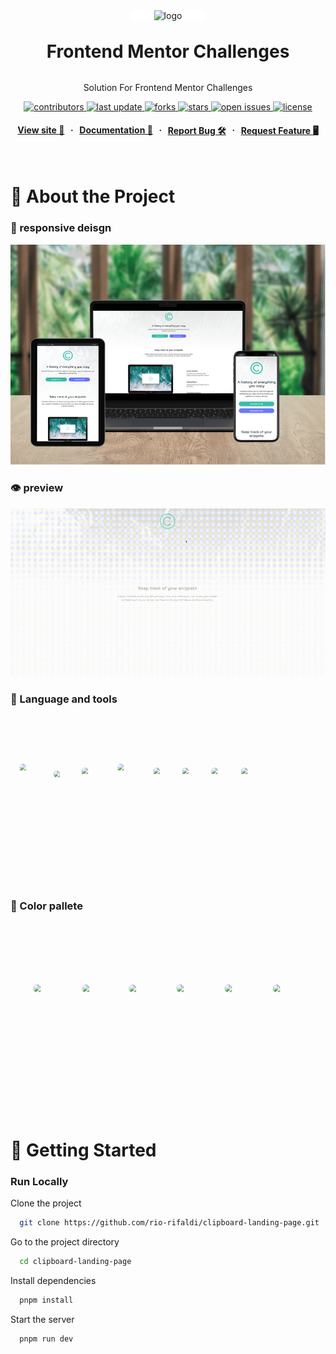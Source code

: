 <div align="center">

  <img src="https://cdnlogo.com/logos/f/56/frontendmentor.svg" alt="logo" width="200" height="auto" style="background-color : white; padding : 0 2.5rem; border-radius: 1rem " />
  <h1 style="margin: 2rem 0 ">Frontend Mentor Challenges</h1>
  
  <p >
    Solution For Frontend Mentor Challenges
  </p>
  
  
<!-- Badges -->
<p >
  <a href="https://github.com/rio-rifaldi/clipboard-landing-page/graphs/contributors">
    <img src="https://img.shields.io/github/contributors/rio-rifaldi/clipboard-landing-page" alt="contributors" />
  </a>
  <a href="">
    <img src="https://img.shields.io/github/last-commit/rio-rifaldi/clipboard-landing-page" alt="last update" />
  </a>
  <a href="https://github.com/rio-rifaldi/clipboard-landing-page/network/members">
    <img src="https://img.shields.io/github/forks/rio-rifaldi/clipboard-landing-page" alt="forks" />
  </a>
  <a href="https://github.com/rio-rifaldi/clipboard-landing-page/stargazers">
    <img src="https://img.shields.io/github/stars/rio-rifaldi/clipboard-landing-page" alt="stars" />
  </a>
  <a href="https://github.com/rio-rifaldi/clipboard-landing-page/issues/">
    <img src="https://img.shields.io/github/issues/rio-rifaldi/clipboard-landing-page" alt="open issues" />
  </a>
  <a href="https://github.com/rio-rifaldi/clipboard-landing-page/blob/master/LICENSE">
    <img src="https://img.shields.io/github/license/rio-rifaldi/clipboard-landing-page.svg" alt="license" />
  </a>
</p>
   
<h4 style="display: flex; justify-content: center; gap:.6rem">
    <a href="https://rio-clipboard-landing-page.netlify.app">View site 🚀</a>
  <span> · </span>
    <a href="https://github.com/rio-rifaldi/clipboard-landing-page">Documentation 📕</a>
  <span> · </span>
    <a href="https://github.com/rio-rifaldi/clipboard-landing-page/issues/">Report Bug 🛠️</a>
  <span> · </span>
    <a href="https://github.com/rio-rifaldi/clipboard-landing-page/issues/">Request Feature 🖥️</a>
</h4>
</div>

<br />

<!-- About the Project -->
# 📌 About the Project


<!-- Screenshots -->
### 📸 responsive deisgn

<div align="center"> 
  <img src="./images/showcase/responsive-design.png" alt="screenshot" />
</div>

<!-- motion -->

### 👁️ preview
<div align="center"> 
  <img src="./images/showcase/preview.gif" alt="preview" width="900" height="auto"  />
</div>

<!-- language and tools -->
### 🧰 Language and tools
<br>
 
<svg fill="none" viewBox="0 0 800 400" width="800" height="400" xmlns="http://www.w3.org/2000/svg">
   <foreignObject width="80%" height="100%">
    <div xmlns="http://www.w3.org/1999/xhtml">
      <style>
        .container {
          display: flex;
          flex-wrap: wrap;
          width: 100%;
          height: 300px;
          background-color: transparent;
          color: white;
          place-items:center;
          place-content:center;
          gap:2rem;
        }
        #wrapper{
          display: grid;
          gap:.6rem;
          place-content: center;
          place-items: center;
        }
      </style>
      <div class="container">
            <div id="wrapper">
                 <img width="40px" src="https://cdn.jsdelivr.net/gh/devicons/devicon@latest/icons/javascript/javascript-original.svg" style="border-radius: .5rem;" alt="javascript"/>
              <p style="text-transform:capitalize">Javascript</p>
            </div>
            <div id="wrapper">
                <img width="40px" src="https://cdn.jsdelivr.net/gh/devicons/devicon@latest/icons/css3/css3-original.svg" style="border-radius: .5rem;" alt="css"/>
                <p style="text-transform:capitalize">css</p>
          </div>
            <div id="wrapper">
                <img width="40px" src="https://cdn.jsdelivr.net/gh/devicons/devicon@latest/icons/html5/html5-original.svg" style="border-radius: .5rem;" alt="html"/>
                <p style="text-transform:capitalize">html</p>
          </div>
            <div id="wrapper">
                <img width="40px" src="https://cdn.jsdelivr.net/gh/devicons/devicon@latest/icons/tailwindcss/tailwindcss-original.svg" style="border-radius: .5rem;" alt="tailwindcss"/>
                <p style="text-transform:capitalize">tailwindcss</p>
          </div>
            <div id="wrapper">
                <img width="40px" src="https://cdn.jsdelivr.net/gh/devicons/devicon@latest/icons/vitejs/vitejs-original.svg" style="border-radius: .5rem;" alt="vitejs"/>
                <p style="text-transform:capitalize">vitejs</p>
          </div>
          <div id="wrapper">
                <img width="40px" src="https://cdn.jsdelivr.net/gh/devicons/devicon@latest/icons/netlify/netlify-original.svg" style="border-radius: .5rem;" alt="netlify"/>
                <p style="text-transform:capitalize">netlify</p>
          </div>
          <div id="wrapper">
                <img width="40px" src="https://www.cdnlogo.com/logos/g/31/gsap-greensock.svg" style="border-radius: .5rem;" alt="gsap"/>
                <p style="text-transform:capitalize">gsap</p>
          </div>
          <div id="wrapper">
                <img width="40px" src="https://www.cdnlogo.com/logos/v/82/visual-studio-code.svg" style="border-radius: .5rem;" alt="vscode"/>
                <p style="text-transform:capitalize">vscode</p>
          </div>
      </div>
    </div>
  </foreignObject>
</svg>
    
  <!-- color pallete -->
### 🎨 Color pallete
<br>
<svg fill="none" viewBox="0 0 700 400" width="700" height="400" xmlns="http://www.w3.org/2000/svg">
  <foreignObject width="100%" height="100%">
    <div xmlns="http://www.w3.org/1999/xhtml">
      <style>
        .container {
          display: flex;
          flex-wrap: wrap;
          width: 100%;
          height: 300px;
          background-color: transparent;
          color: white;
          place-items:center;
          place-content:center;
          gap:2rem;
        }
        #wrapper{
          display: grid;
          gap:.6rem;
          place-content: center;
          place-items: center;
        }
      </style>
      <div class="container">
          <div id="wrapper">
              <img  src="https://icongr.am/entypo/controller-record.svg?size=50&color=4c545d" style="border-radius: .5rem;" alt="#4c545d"/>
              <p style="text-transform:capitalize">#4c545d</p>
          </div>
          <div id="wrapper">
            <img  src="https://icongr.am/entypo/controller-record.svg?size=50&color=9fabb2" style="border-radius: .5rem;" alt="#9fabb2"/>
            <p style="text-transform:capitalize">#9fabb2</p>
        </div>
          <div id="wrapper">
              <img  src="https://icongr.am/entypo/controller-record.svg?size=50&color=1e9483" style="border-radius: .5rem;" alt="#1e9483"/>
              <p style="text-transform:capitalize">#1e9483</p>
        </div>
          <div id="wrapper">
                <img  src="https://icongr.am/entypo/controller-record.svg?size=50&color=4d5ccc" style="border-radius: .5rem;" alt="#4d5ccc"/>
                <p style="text-transform:capitalize">#4d5ccc</p>
          </div>
            <div id="wrapper">
              <img  src="https://icongr.am/entypo/controller-record.svg?size=50&color=26baa4" style="border-radius: .5rem;" alt="#26baa4"/>
              <p style="text-transform:capitalize">#26baa4</p>
          </div>
          <div id="wrapper">
              <img  src="https://icongr.am/entypo/controller-record.svg?size=50&color=6173ff" style="border-radius: .5rem;" alt="#6173ff"/>
              <p style="text-transform:capitalize">#6173ff</p>
          </div>
      </div>
    </div>
  </foreignObject>
  </svg>

 <br>

# 📌 Getting Started

<!-- Run Locally -->
### Run Locally

Clone the project

```bash
  git clone https://github.com/rio-rifaldi/clipboard-landing-page.git
```

Go to the project directory

```bash
  cd clipboard-landing-page
```

Install dependencies

```bash
  pnpm install
```

Start the server

```bash
  pnpm run dev
```
